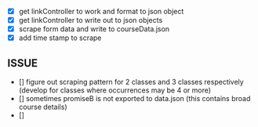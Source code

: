 - [x] get linkController to work and format to json object
- [x] get linkController to write out to json objects
- [x] scrape form data and write to courseData.json
- [x] add time stamp to scrape

## ISSUE
- [] figure out scraping pattern for 2 classes and 3 classes respectively (develop for classes where occurrences may be 4 or more)
- [] sometimes promiseB is not exported to data.json (this contains broad course details)
- [] 